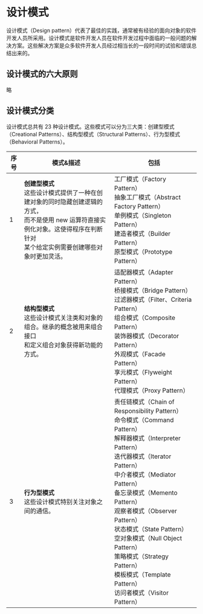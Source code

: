 # 设计模式

设计模式（Design pattern）代表了最佳的实践，通常被有经验的面向对象的软件开发人员所采用。设计模式是软件开发人员在软件开发过程中面临的一般问题的解决方案。这些解决方案是众多软件开发人员经过相当长的一段时间的试验和错误总结出来的。



## 设计模式的六大原则

略



## 设计模式分类

设计模式总共有 23 种设计模式。这些模式可以分为三大类：创建型模式（Creational Patterns）、结构型模式（Structural Patterns）、行为型模式（Behavioral Patterns）。

| 序号 | 模式&描述                                                    | 包括                                                         |
| ---- | ------------------------------------------------------------ | ------------------------------------------------------------ |
| 1    | **创建型模式**<br/>这些设计模式提供了一种在创建对象的同时隐藏创建逻辑的方式，<br/>而不是使用 new 运算符直接实例化对象。这使得程序在判断针对<br/>某个给定实例需要创建哪些对象时更加灵活。 | 工厂模式（Factory Pattern） <br/>抽象工厂模式（Abstract Factory Pattern） <br/>单例模式（Singleton Pattern） <br/>建造者模式（Builder Pattern） <br/>原型模式（Prototype Pattern） |
| 2    | **结构型模式**<br/>这些设计模式关注类和对象的组合。继承的概念被用来组合接口<br/>和定义组合对象获得新功能的方式。 | 适配器模式（Adapter Pattern） <br/>桥接模式（Bridge Pattern） <br/>过滤器模式（Filter、Criteria Pattern） <br/>组合模式（Composite Pattern） <br/>装饰器模式（Decorator Pattern） <br/>外观模式（Facade Pattern） <br/>享元模式（Flyweight Pattern） <br/>代理模式（Proxy Pattern） |
| 3    | **行为型模式**<br/>这些设计模式特别关注对象之间的通信。      | 责任链模式（Chain of Responsibility Pattern）<br/>命令模式（Command Pattern） <br/>解释器模式（Interpreter Pattern） <br/>迭代器模式（Iterator Pattern） <br/>中介者模式（Mediator Pattern）<br/>备忘录模式（Memento Pattern） <br/>观察者模式（Observer Pattern） <br/>状态模式（State Pattern） <br/>空对象模式（Null Object Pattern） <br/>策略模式（Strategy Pattern） <br/>模板模式（Template Pattern） <br/>访问者模式（Visitor Pattern） |

